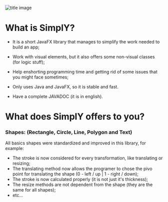 ![title image](https://i.imgur.com/xSMrXZu.png)

# What is SimplY?

* It is a short JavaFX library that manages to simplify the work needed to build an app;

* Work with visual elements, but it also offers some non-visual classes (for logic stuff);

* Help enshorting programming time and getting rid of some issues that you might face sometimes;

* Only uses Java and JavaFX, so it is stable and fast.

* Have a complete JAVADOC (it is in english).


# What does SimplY offers to you?

### Shapes:  (Rectangle, Circle, Line, Polygon and Text)

All basics shapes were standardized and improved in this library, for example: 
* The stroke is now considered for every transformation, like translating or resizing;
* The translating method now allows the programer to chose the pivo point for translating the shape (0 - left / up | 1 - right / down);
* The stroke is now calculated properly (it is not just it's thickness);
* The resize methods are not dependent from the shape (they are the same for all shapes);
* etc...

